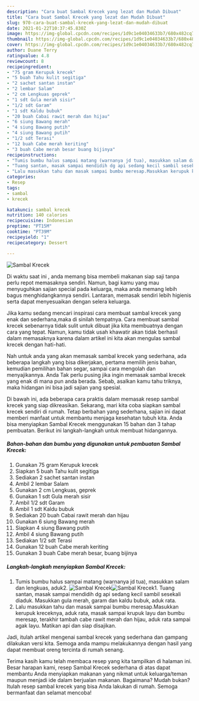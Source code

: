 ```yaml
---
description: "Cara buat Sambal Krecek yang lezat dan Mudah Dibuat"
title: "Cara buat Sambal Krecek yang lezat dan Mudah Dibuat"
slug: 970-cara-buat-sambal-krecek-yang-lezat-dan-mudah-dibuat
date: 2021-01-22T10:37:45.830Z
image: https://img-global.cpcdn.com/recipes/1d9c1e04034633b7/680x482cq70/sambal-krecek-foto-resep-utama.jpg
thumbnail: https://img-global.cpcdn.com/recipes/1d9c1e04034633b7/680x482cq70/sambal-krecek-foto-resep-utama.jpg
cover: https://img-global.cpcdn.com/recipes/1d9c1e04034633b7/680x482cq70/sambal-krecek-foto-resep-utama.jpg
author: Duane Terry
ratingvalue: 4.8
reviewcount: 8
recipeingredient:
- "75 gram Kerupuk krecek"
- "5 buah Tahu kulit segitiga"
- "2 sachet santan instan"
- "2 lembar Salam"
- "2 cm Lengkuas geprek"
- "1 sdt Gula merah sisir"
- "1/2 sdt Garam"
- "1 sdt Kaldu bubuk"
- "20 buah Cabai rawit merah dan hijau"
- "6 siung Bawang merah"
- "4 siung Bawang putih"
- "4 siung Bawang putih"
- "1/2 sdt Terasi"
- "12 buah Cabe merah keriting"
- "3 buah Cabe merah besar buang bijinya"
recipeinstructions:
- "Tumis bumbu halus sampai matang (warnanya jd tua), masukkan salam dan lengkuas, aduk2."
- "Tuang santan, masak sampai mendidih dg api sedang kecil sambil sesekali diaduk. Masukkan gula merah, garam dan kaldu bubuk, aduk rata."
- "Lalu masukkan tahu dan masak sampai bumbu meresap.Masukkan kerupuk kreceknya, aduk rata, masak sampai krupuk layu dan bumbu meresap, terakhir tambah cabe rawit merah dan hijau, aduk rata sampai agak layu. Matikan api dan siap disajikan."
categories:
- Resep
tags:
- sambal
- krecek

katakunci: sambal krecek 
nutrition: 140 calories
recipecuisine: Indonesian
preptime: "PT15M"
cooktime: "PT39M"
recipeyield: "1"
recipecategory: Dessert

---
```



![Sambal Krecek](https://img-global.cpcdn.com/recipes/1d9c1e04034633b7/680x482cq70/sambal-krecek-foto-resep-utama.jpg)

Di waktu  saat ini , anda memang bisa membeli makanan siap saji tanpa perlu repot memasaknya sendiri. Namun, bagi kamu yang mau menyuguhkan sajian special pada keluarga, maka anda memang lebih bagus menghidangkannya sendiri. Lantaran, memasak sendiri lebih higienis serta dapat menyesuaikan dengan selera keluarga.

Jika kamu sedang mencari inspirasi cara membuat sambal krecek yang enak dan sederhana,maka di sinilah tempatnya. Cara membuat sambal krecek  sebenarnya tidak sulit untuk dibuat jika kita membuatnya dengan cara yang tepat. Namun, kamu tidak usah khawatir akan tidak berhasil dalam memasaknya 
karena dalam artikel ini kita akan mengulas sambal krecek dengan hati-hati.  



Nah untuk anda yang akan memasak sambal krecek yang sederhana, ada beberapa langkah yang bisa dikerjakan, pertama memilih jenis bahan, kemudian pemilihan bahan segar, sampai cara mengolah dan menyajikannya. Anda Tak perlu pusing jika ingin memasak sambal krecek yang enak di mana pun anda berada. Sebab, asalkan kamu  tahu triknya, maka hidangan ini bisa jadi sajian yang spesial.

Di bawah ini, ada beberapa cara praktis  dalam memasak resep sambal krecek yang siap dikreasikan. Sekarang, mari kita coba siapkan sambal krecek sendiri di rumah. Tetap berbahan yang sederhana, sajian ini dapat memberi manfaat untuk membantu menjaga kesehatan tubuh kita. Anda bisa menyiapkan Sambal Krecek menggunakan 15 bahan dan 3 tahap pembuatan. Berikut ini langkah-langkah untuk membuat hidangannya.

<!--inarticleads1-->

##### Bahan-bahan dan bumbu yang digunakan untuk pembuatan Sambal Krecek:

1. Gunakan 75 gram Kerupuk krecek
1. Siapkan 5 buah Tahu kulit segitiga
1. Sediakan 2 sachet santan instan
1. Ambil 2 lembar Salam
1. Gunakan 2 cm Lengkuas, geprek
1. Gunakan 1 sdt Gula merah sisir
1. Ambil 1/2 sdt Garam
1. Ambil 1 sdt Kaldu bubuk
1. Sediakan 20 buah Cabai rawit merah dan hijau
1. Gunakan 6 siung Bawang merah
1. Siapkan 4 siung Bawang putih
1. Ambil 4 siung Bawang putih
1. Sediakan 1/2 sdt Terasi
1. Gunakan 12 buah Cabe merah keriting
1. Gunakan 3 buah Cabe merah besar, buang bijinya




<!--inarticleads2-->

##### Langkah-langkah menyiapkan Sambal Krecek:

1. Tumis bumbu halus sampai matang (warnanya jd tua), masukkan salam dan lengkuas, aduk2.
<img src="https://img-global.cpcdn.com/steps/88e80ad2a2aac566/160x128cq70/sambal-krecek-langkah-memasak-1-foto.jpg" alt="Sambal Krecek"><img src="https://img-global.cpcdn.com/steps/8cbcc528b0c7f09a/160x128cq70/sambal-krecek-langkah-memasak-1-foto.jpg" alt="Sambal Krecek">1. Tuang santan, masak sampai mendidih dg api sedang kecil sambil sesekali diaduk. Masukkan gula merah, garam dan kaldu bubuk, aduk rata.
1. Lalu masukkan tahu dan masak sampai bumbu meresap.Masukkan kerupuk kreceknya, aduk rata, masak sampai krupuk layu dan bumbu meresap, terakhir tambah cabe rawit merah dan hijau, aduk rata sampai agak layu. Matikan api dan siap disajikan.




Jadi, itulah artikel mengenai  sambal krecek  yang sederhana dan gampang dilakukan versi kita. Semoga anda mampu melakukannya dengan hasil yang dapat membuat oreng tercinta di rumah senang. 

Terima kasih kamu telah membaca resep yang kita tampilkan di halaman ini. Besar harapan kami, resep  Sambal Krecek sederhana di atas dapat membantu Anda menyiapkan makanan yang nikmat untuk keluarga/teman maupun menjadi ide dalam berjualan makanan. Bagaimana? Mudah bukan? Itulah resep sambal krecek yang bisa Anda lakukan di rumah. Semoga bermanfaat dan selamat mencoba!


